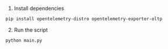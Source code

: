 1. Install dependencies

```bash
pip install opentelemetry-distro opentelemetry-exporter-oltp
```

2. Run the script

```bash
python main.py
```
